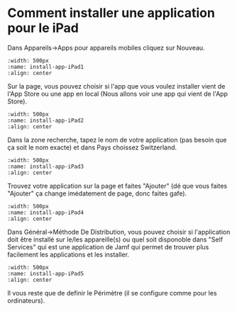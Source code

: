

# Comment installer une application pour le iPad

Dans Appareils->Apps pour appareils mobiles cliquez sur Nouveau.
```{image} images/install-app-iPad1.png
:width: 500px
:name: install-app-iPad1
:align: center
```
Sur la page, vous pouvez choisir si l'app que vous voulez installer vient de l'App Store ou une app en local (Nous allons voir une app qui vient de l'App Store).
```{image} images/install-app-iPad2.png
:width: 500px
:name: install-app-iPad2
:align: center
```
Dans la zone recherche, tapez le nom de votre application (pas besoin que ça soit le nom exacte) et dans Pays choissez Switzerland.
```{image} images/install-app-iPad3.png
:width: 500px
:name: install-app-iPad3
:align: center
```
Trouvez votre application sur la page et faites "Ajouter" (dé que vous faites "Ajouter" ça change imédatement de page, donc faites gafe).
```{image} images/install-app-iPad4.png
:width: 500px
:name: install-app-iPad4
:align: center
```
Dans Général->Méthode De Distribution, vous pouvez choisir si l'application doit être installé sur le/les appareille(s) ou quel soit disponoble dans "Self Services" qui est une application de Jamf qui permet de trouver plus facilement les applications et les installer.
```{image} images/install-app-iPad5.png
:width: 500px
:name: install-app-iPad5
:align: center
```
Il vous reste que de definir le Périmètre (il se configure comme pour les ordinateurs).